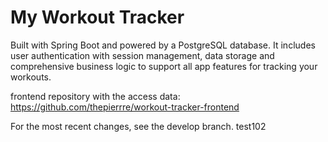 # My Workout Tracker

Built with Spring Boot and powered by a PostgreSQL database. 
It includes user authentication with session management, 
data storage and comprehensive business logic to support all app features for tracking your workouts.

frontend repository with the access data: https://github.com/thepierrre/workout-tracker-frontend

For the most recent changes, see the develop branch.
test102